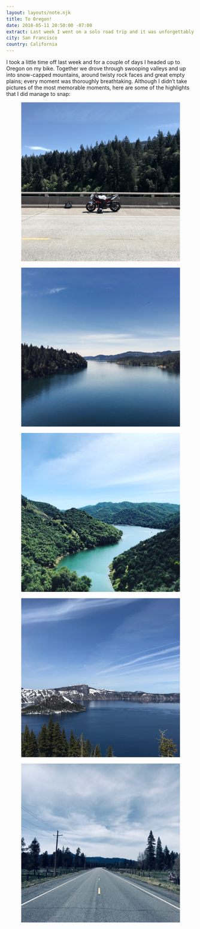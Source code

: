 ```yaml
---
layout: layouts/note.njk
title: To Oregon!
date: 2018-05-11 20:50:00 -07:00
extract: Last week I went on a solo road trip and it was unforgettably beautiful.
city: San Francisco
country: California
---
```


I took a little time off last week and for a couple of days I headed up to Oregon on my bike. Together we drove through swooping valleys and up into snow-capped mountains, around twisty rock faces and great empty plains; every moment was thoroughly breathtaking. Although I didn’t take pictures of the most memorable moments, here are some of the highlights that I did manage to snap:

<figure>
  <img src='/images/1.jpg'/>
</figure>
<figure>
  <img src='/images/2.jpg'/>
</figure>
<figure>
  <img src='/images/3.jpg'/>
</figure>
<figure>
  <img src='/images/4.jpg'/>
</figure>
<figure>
  <img src='/images/5.jpg'/>
</figure>

